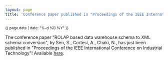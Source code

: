 ```yaml
---
layout: page
title: 'Conference paper published in "Proceedings of the IEEE International Conference on Industrial Technology"!'
---
```


<small>{{ page.date | date: "%-d %B %Y" }}</small>

The conference paper "ROLAP based data warehouse schema to XML schema conversion", by Sen, S., Cortesi, A., Chaki, N., has just been published in "Proceedings of the IEEE International Conference on Industrial Technology"! Available [here](https://doi.org/10.1109/ICIT.2016.7475025).
